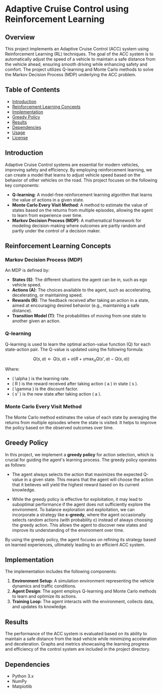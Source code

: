 # Adaptive Cruise Control using Reinforcement Learning

## Overview

This project implements an Adaptive Cruise Control (ACC) system using Reinforcement Learning (RL) techniques. The goal of the ACC system is to automatically adjust the speed of a vehicle to maintain a safe distance from the vehicle ahead, ensuring smooth driving while enhancing safety and comfort. The project utilizes Q-learning and Monte Carlo methods to solve the Markov Decision Process (MDP) underlying the ACC problem.

## Table of Contents

- [Introduction](#introduction)
- [Reinforcement Learning Concepts](#reinforcement-learning-concepts)
- [Implementation](#implementation)
- [Greedy Policy](#greedy-policy)
- [Results](#results)
- [Dependencies](#dependencies)
- [Usage](#usage)
- [License](#license)

## Introduction

Adaptive Cruise Control systems are essential for modern vehicles, improving safety and efficiency. By employing reinforcement learning, we can create a model that learns to adjust vehicle speed based on the behavior of other vehicles on the road. This project focuses on the following key components:

- **Q-learning**: A model-free reinforcement learning algorithm that learns the value of actions in a given state.
- **Monte Carlo Every Visit Method**: A method to estimate the value of states based on the returns from multiple episodes, allowing the agent to learn from experience over time.
- **Markov Decision Process (MDP)**: A mathematical framework for modeling decision-making where outcomes are partly random and partly under the control of a decision maker.

## Reinforcement Learning Concepts

### Markov Decision Process (MDP)

An MDP is defined by:

- **States (S)**: The different situations the agent can be in, such as ego vehicle speed.
- **Actions (A)**: The choices available to the agent, such as accelerating, decelerating, or maintaining speed.
- **Rewards (R)**: The feedback received after taking an action in a state, aimed at encouraging desired behavior (e.g., maintaining a safe distance).
- **Transition Model (T)**: The probabilities of moving from one state to another given an action.

### Q-learning

Q-learning is used to learn the optimal action-value function (Q) for each state-action pair. The Q-value is updated using the following formula:

$$
Q(s, a) \leftarrow Q(s, a) + \alpha \left( R + \gamma \max_a Q(s', a) - Q(s, a) \right)
$$

Where:
- \( \alpha \) is the learning rate.
- \( R \) is the reward received after taking action \( a \) in state \( s \).
- \( \gamma \) is the discount factor.
- \( s' \) is the new state after taking action \( a \).

### Monte Carlo Every Visit Method

The Monte Carlo method estimates the value of each state by averaging the returns from multiple episodes where the state is visited. It helps to improve the policy based on the observed outcomes over time.

## Greedy Policy

In this project, we implement a **greedy policy** for action selection, which is crucial for guiding the agent's learning process. The greedy policy operates as follows:

- The agent always selects the action that maximizes the expected Q-value in a given state. This means that the agent will choose the action that it believes will yield the highest reward based on its current knowledge.

- While the greedy policy is effective for exploitation, it may lead to suboptimal performance if the agent does not sufficiently explore the environment. To balance exploration and exploitation, we can incorporate a strategy like **ε-greedy**, where the agent occasionally selects random actions (with probability ε) instead of always choosing the greedy action. This allows the agent to discover new states and improve its understanding of the environment over time.

By using the greedy policy, the agent focuses on refining its strategy based on learned experiences, ultimately leading to an efficient ACC system.

## Implementation

The implementation includes the following components:

1. **Environment Setup**: A simulation environment representing the vehicle dynamics and traffic conditions.
2. **Agent Design**: The agent employs Q-learning and Monte Carlo methods to learn and optimize its actions.
3. **Training Loop**: The agent interacts with the environment, collects data, and updates its knowledge.

## Results

The performance of the ACC system is evaluated based on its ability to maintain a safe distance from the lead vehicle while minimizing acceleration and deceleration. Graphs and metrics showcasing the learning progress and efficiency of the control system are included in the project directory.

## Dependencies

- Python 3.x
- NumPy
- Matplotlib
